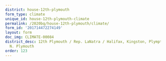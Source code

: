 ```yaml
---
district: house-12th-plymouth
form_type: climate
unique_id: house-12th-plymouth-climate
permalink: /2020bq/house-12th-plymouth/climate/
form_id: '201714472274149'
layout: form
doc_img: CLIMATE-00084
district_desc: 12th Plymouth / Rep. LaNatra / Halifax, Kingston, Plympton, Middelboro,
  N. Plymouth
order: 123
---
```

